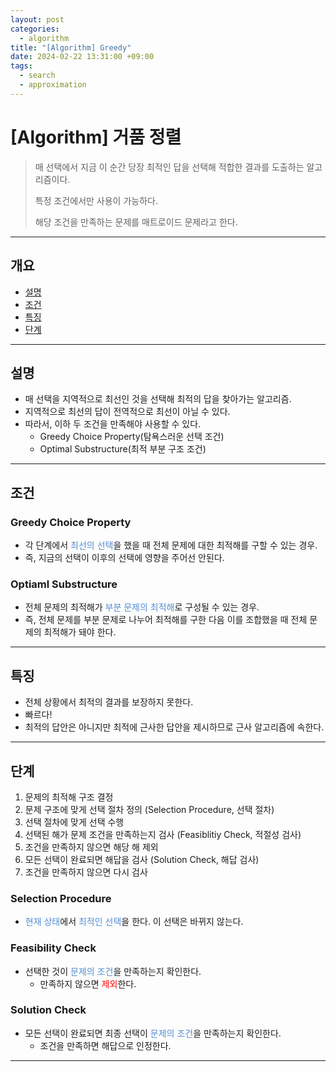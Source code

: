 ```yaml
---
layout: post
categories:
  - algorithm
title: "[Algorithm] Greedy"
date: 2024-02-22 13:31:00 +09:00
tags:
  - search
  - approximation
---
```

# \[Algorithm] 거품 정렬

>매 선택에서 지금 이 순간 당장 최적인 답을 선택해 적합한 결과를 도출하는 알고리즘이다.
>
>특정 조건에서만 사용이 가능하다.
>
>해당 조건을 만족하는 문제를 매트로이드 문제라고 한다.



---

## 개요
- [설명](#설명)
- [조건](#조건)
- [특징](#특징)
- [단계](#단계)

---

## 설명
- 매 선택을 지역적으로 최선인 것을 선택해 최적의 답을 찾아가는 알고리즘.
- 지역적으로 최선의 답이 전역적으로 최선이 아닐 수 있다.
- 따라서, 이하 두 조건을 만족해야 사용할 수 있다.
	- Greedy Choice Property(탐욕스러운 선택 조건)
	- Optimal Substructure(최적 부분 구조 조건)

---

## 조건
### Greedy Choice Property
- 각 단계에서 <font color="#548dd4">최선의 선택</font>을 했을 때 전체 문제에 대한 최적해를 구할 수 있는 경우.
- 즉, 지금의 선택이 이후의 선택에 영향을 주어선 안된다.
### Optiaml Substructure
- 전체 문제의 최적해가 <font color="#548dd4">부분 문제의 최적해</font>로 구성될 수 있는 경우.
- 즉, 전체 문제를 부분 문제로 나누어 최적해를 구한 다음 이를 조합했을 때 전체 문제의 최적해가 돼야 한다.

---

## 특징
- 전체 상황에서 최적의 결과를 보장하지 못한다.
- 빠르다!
- 최적의 답안은 아니지만 최적에 근사한 답안을 제시하므로 근사 알고리즘에 속한다.

---

## 단계
1. 문제의 최적해 구조 결정
2. 문제 구조에 맞게 선택 절차 정의 (Selection Procedure, 선택 절차)
3. 선택 절차에 맞게 선택 수행
4. 선택된 해가 문제 조건을 만족하는지 검사 (Feasiblitiy Check, 적절성 검사)
5. 조건을 만족하지 않으면 해당 해 제외
6. 모든 선택이 완료되면 해답을 검사 (Solution Check, 해답 검사)
7. 조건을 만족하지 않으면 다시 검사

### Selection Procedure
- <font color="#548dd4">현재 상태</font>에서 <font color="#548dd4">최적인 선택</font>을 한다. 이 선택은 바뀌지 않는다.

### Feasibility Check
- 선택한 것이 <font color="#548dd4">문제의 조건</font>을 만족하는지 확인한다.
	- 만족하지 않으면 <font color="#ff0000">제외</font>한다.

### Solution Check
- 모든 선택이 완료되면 최종 선택이 <font color="#548dd4">문제의 조건</font>을 만족하는지 확인한다.
	- 조건을 만족하면 해답으로 인정한다.

---